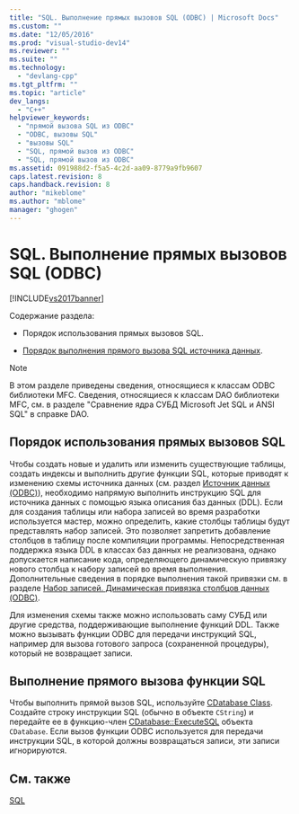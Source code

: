 ```yaml
---
title: "SQL. Выполнение прямых вызовов SQL (ODBC) | Microsoft Docs"
ms.custom: ""
ms.date: "12/05/2016"
ms.prod: "visual-studio-dev14"
ms.reviewer: ""
ms.suite: ""
ms.technology: 
  - "devlang-cpp"
ms.tgt_pltfrm: ""
ms.topic: "article"
dev_langs: 
  - "C++"
helpviewer_keywords: 
  - "прямой вызова SQL из ODBC"
  - "ODBC, вызовы SQL"
  - "вызовы SQL"
  - "SQL, прямой вызов из ODBC"
  - "SQL, прямой вызов из ODBC"
ms.assetid: 091988d2-f5a5-4c2d-aa09-8779a9fb9607
caps.latest.revision: 8
caps.handback.revision: 8
author: "mikeblome"
ms.author: "mblome"
manager: "ghogen"
---
```

# SQL. Выполнение прямых вызовов SQL (ODBC)
[!INCLUDE[vs2017banner](../../assembler/inline/includes/vs2017banner.md)]

Содержание раздела:  
  
-   Порядок использования прямых вызовов SQL.  
  
-   [Порядок выполнения прямого вызова SQL источника данных](#_core_making_direct_sql_function_calls).  
  
> [!NOTE]
>  В этом разделе приведены сведения, относящиеся к классам ODBC библиотеки MFC.  Сведения, относящиеся к классам DAO библиотеки MFC, см. в разделе "Сравнение ядра СУБД Microsoft Jet SQL и ANSI SQL" в справке DAO.  
  
##  <a name="_core_when_to_call_sql_directly"></a> Порядок использования прямых вызовов SQL  
 Чтобы создать новые и удалить или изменить существующие таблицы, создать индексы и выполнить другие функции SQL, которые приводят к изменению схемы источника данных \(см. раздел [Источник данных \(ODBC\)](../../data/odbc/data-source-odbc.md)\), необходимо напрямую выполнить инструкцию SQL для источника данных с помощью языка описания баз данных \(DDL\).  Если для создания таблицы или набора записей во время разработки используется мастер, можно определить, какие столбцы таблицы будут представлять набор записей.  Это позволяет запретить добавление столбцов в таблицу после компиляции программы.  Непосредственная поддержка языка DDL в классах баз данных не реализована, однако допускается написание кода, определяющего динамическую привязку нового столбца к набору записей во время выполнения.  Дополнительные сведения в порядке выполнения такой привязки см. в разделе [Набор записей. Динамическая привязка столбцов данных \(ODBC\)](../../data/odbc/recordset-dynamically-binding-data-columns-odbc.md).  
  
 Для изменения схемы также можно использовать саму СУБД или другие средства, поддерживающие выполнение функций DDL.  Также можно вызывать функции ODBC для передачи инструкций SQL, например для вызова готового запроса \(сохраненной процедуры\), который не возвращает записи.  
  
##  <a name="_core_making_direct_sql_function_calls"></a> Выполнение прямого вызова функции SQL  
 Чтобы выполнить прямой вызов SQL, используйте [CDatabase Class](../../mfc/reference/cdatabase-class.md).  Создайте строку инструкции SQL \(обычно в объекте `CString`\) и передайте ее в функцию\-член [CDatabase::ExecuteSQL](../Topic/CDatabase::ExecuteSQL.md) объекта `CDatabase`.  Если вызов функции ODBC используется для передачи инструкции SQL, в которой должны возвращаться записи, эти записи игнорируются.  
  
## См. также  
 [SQL](../../data/odbc/sql.md)
